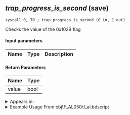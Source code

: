 ## *trap_progress_is_second* (save)

`syscall 0, 70 ; trap_progress_is_second (0 in, 1 out)`

Checks the value of the 0x102B flag

#### Input parameters
| Name | Type | Description
|------|------|------------


#### Return Parameters
| Name | Type
|------|-----
| value   | bool   


<details>
	<summary>Appears in:</summary>
| filename | Entity (obj)
|----------|-------------
| obj\F_AL050\f_al.bdscript       | ((F) ??? (AL))          
| obj\F_BB040\f_bb.bdscript       | ((F) ??? - Invisible Armor? (BB))          
| obj\F_BB070\f_bb.bdscript       | ((F) ??? - Something from Shadow Stalker? (B))          
| obj\F_HE000\f_he.bdscript       | ((F) Standing Torch (HE))          
| obj\F_MU040\f_mu.bdscript       | ((F) Bunch of fireworks (MU))          
| obj\F_MU050\f_mu.bdscript       | ((F) Firework (Rocket) (MU))          
| obj\F_MU060\f_mu.bdscript       | ((F) Drive Orb Wagon (MU))          
| obj\F_NM070\f_nm.bdscript       | ((F) Merry-go-round (NM))          

</details>

<details>
	<summary>Example Usage From obj\F_AL050\f_al.bdscript</summary>
```
L136:
 popToSp 0
 syscall 0, 70 ; trap_progress_is_second (0 in, 1 out)
 dup 
 jz L146
 pushFromFSpVal 160
 eqzv
```
</details>

